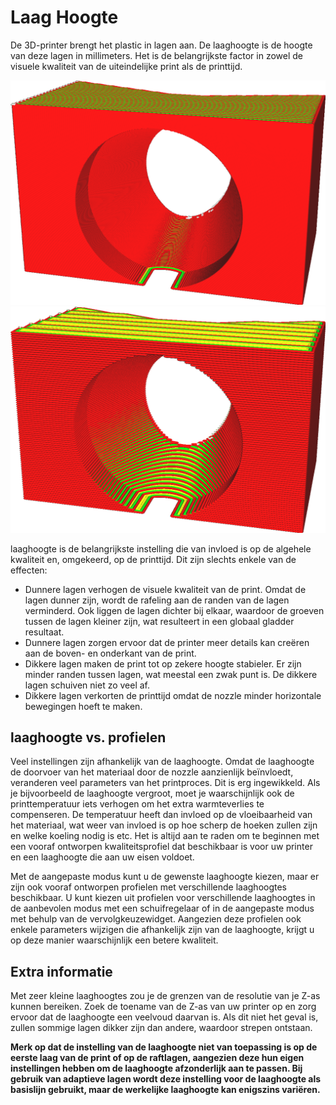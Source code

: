 Laag Hoogte
====
De 3D-printer brengt het plastic in lagen aan. De laaghoogte is de hoogte van deze lagen in millimeters. Het is de belangrijkste factor in zowel de visuele kwaliteit van de uiteindelijke print als de printtijd.

<!--screenshot {
"image_path": "layer_height_0.1.png",
"modellen": [{"script": "plunger_stop.scad"}],
"camerapositie": [25, 100, 50],
"instellingen": {"layer_height": 0.1},
"kleuren": 32
}-->
<!--screenshot {
"image_path": "layer_height_0.3.png",
"modellen": [{"script": "plunger_stop.scad"}],
"camerapositie": [25, 100, 50],
"instellingen": {"layer_height": 0.3},
"kleuren": 32
}-->
![0,1 mm laaghoogte](../../../articles/images/layer_height_0.1.png)
![0.3mm laaghoogte](../../../articles/images/layer_height_0.3.png)

laaghoogte is de belangrijkste instelling die van invloed is op de algehele kwaliteit en, omgekeerd, op de printtijd. Dit zijn slechts enkele van de effecten:
* Dunnere lagen verhogen de visuele kwaliteit van de print. Omdat de lagen dunner zijn, wordt de rafeling aan de randen van de lagen verminderd. Ook liggen de lagen dichter bij elkaar, waardoor de groeven tussen de lagen kleiner zijn, wat resulteert in een globaal gladder resultaat.
* Dunnere lagen zorgen ervoor dat de printer meer details kan creëren aan de boven- en onderkant van de print.
* Dikkere lagen maken de print tot op zekere hoogte stabieler. Er zijn minder randen tussen lagen, wat meestal een zwak punt is. De dikkere lagen schuiven niet zo veel af.
* Dikkere lagen verkorten de printtijd omdat de nozzle minder horizontale bewegingen hoeft te maken.

laaghoogte vs. profielen
----
Veel instellingen zijn afhankelijk van de laaghoogte. Omdat de laaghoogte de doorvoer van het materiaal door de nozzle aanzienlijk beïnvloedt, veranderen veel parameters van het printproces. Dit is erg ingewikkeld. Als je bijvoorbeeld de laaghoogte vergroot, moet je waarschijnlijk ook de printtemperatuur iets verhogen om het extra warmteverlies te compenseren. De temperatuur heeft dan invloed op de vloeibaarheid van het materiaal, wat weer van invloed is op hoe scherp de hoeken zullen zijn en welke koeling nodig is etc. Het is altijd aan te raden om te beginnen met een vooraf ontworpen kwaliteitsprofiel dat beschikbaar is voor uw printer en een laaghoogte die aan uw eisen voldoet.

Met de aangepaste modus kunt u de gewenste laaghoogte kiezen, maar er zijn ook vooraf ontworpen profielen met verschillende laaghoogtes beschikbaar. U kunt kiezen uit profielen voor verschillende laaghoogtes in de aanbevolen modus met een schuifregelaar of in de aangepaste modus met behulp van de vervolgkeuzewidget. Aangezien deze profielen ook enkele parameters wijzigen die afhankelijk zijn van de laaghoogte, krijgt u op deze manier waarschijnlijk een betere kwaliteit.

Extra informatie
----
Met zeer kleine laaghoogtes zou je de grenzen van de resolutie van je Z-as kunnen bereiken. Zoek de toename van de Z-as van uw printer op en zorg ervoor dat de laaghoogte een veelvoud daarvan is. Als dit niet het geval is, zullen sommige lagen dikker zijn dan andere, waardoor strepen ontstaan.

**Merk op dat de instelling van de laaghoogte niet van toepassing is op de eerste laag van de print of op de raftlagen, aangezien deze hun eigen instellingen hebben om de laaghoogte afzonderlijk aan te passen. Bij gebruik van adaptieve lagen wordt deze instelling voor de laaghoogte als basislijn gebruikt, maar de werkelijke laaghoogte kan enigszins variëren.**